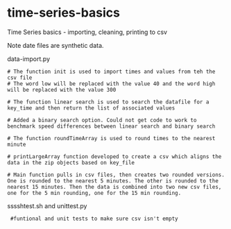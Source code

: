 # time-series-basics
Time Series basics - importing, cleaning, printing to csv

Note date files are synthetic data. 


data-import.py

    # The function init is used to import times and values from teh the csv file
    # The word low will be replaced with the value 40 and the word high will be replaced with the value 300
    
    # The function linear search is used to search the datafile for a key_time and then return the list of associated values
    
    # Added a binary search option. Could not get code to work to benchmark speed differences between linear search and binary search
    
    # The function roundTimeArray is used to round times to the nearest minute
    
    # printLargeArray function developed to create a csv which aligns the data in the zip objects based on key_file
    
    # Main function pulls in csv files, then creates two rounded versions. One is rounded to the nearest 5 minutes. The other is rounded to the nearest 15 minutes. Then the data is combined into two new csv files, one for the 5 min rounding, one for the 15 min rounding. 
    
    
sssshtest.sh and unittest.py
 
     #funtional and unit tests to make sure csv isn't empty
    